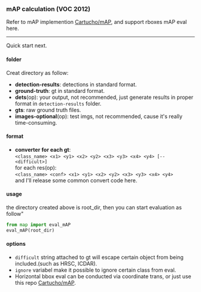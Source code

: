 ### mAP calculation (VOC 2012)
Refer to mAP implemention [Cartucho/mAP](https://github.com/Cartucho/mAP), and support rboxes mAP eval here.

---

Quick start next.
#### folder
Creat directory as follow:  
* **detection-results**:  detections in standard format.  
* **ground-truth**: gt in standard format.  
* **dets**(op): your output, not recommended, just generate results in proper format in `detection-results` folder.  
* **gts**: raw ground truth files.  
* **images-optional**(op): test imgs, not recommended, cause it's really time-consuming.  

#### format
* **converter** 
**for each gt**:  
`<class_name> <x1> <y1> <x2> <y2> <x3> <y3> <x4> <y4> [--<difficult>]`  
for each res(op):  
`<class_name> <conf> <x1> <y1> <x2> <y2> <x3> <y3> <x4> <y4>`  
and I'll release some common convert code here.  

#### usage
the directory created above is root_dir, then you can start evaluation as follow"
```python
from map import eval_mAP
eval_mAP(root_dir)
```

#### options
* `difficult` string attached to gt will escape certain object from being included.(such as HRSC, ICDAR).
* `ignore` variabel make it possible to ignore certain class from eval.
* Horizontal bbox eval can be conducted via coordinate trans, or just use this repo [Cartucho/mAP](https://github.com/Cartucho/mAP).
